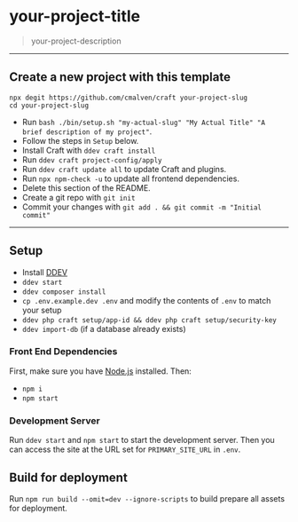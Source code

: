 # your-project-title

> your-project-description

---

## Create a new project with this template

```shell
npx degit https://github.com/cmalven/craft your-project-slug
cd your-project-slug
```

- Run `bash ./bin/setup.sh "my-actual-slug" "My Actual Title" "A brief description of my project"`.
- Follow the steps in `Setup` below.
- Install Craft with `ddev craft install`
- Run `ddev craft project-config/apply`
- Run `ddev craft update all` to update Craft and plugins.
- Run `npx npm-check -u` to update all frontend dependencies.
- Delete this section of the README.
- Create a git repo with `git init`
- Commit your changes with `git add . && git commit -m "Initial commit"`

---

## Setup
- Install [DDEV](https://ddev.com/get-started/)
- `ddev start`
- `ddev composer install`
- `cp .env.example.dev .env` and modify the contents of `.env` to match your setup
- `ddev php craft setup/app-id && ddev php craft setup/security-key`
- `ddev import-db` (if a database already exists)

### Front End Dependencies

First, make sure you have [Node.js](http://nodejs.org) installed. Then:

* `npm i`
* `npm start`

### Development Server

Run `ddev start` and `npm start` to start the development server. Then you can access the site at the URL set for `PRIMARY_SITE_URL` in `.env`.

## Build for deployment

Run `npm run build --omit=dev --ignore-scripts` to build prepare all assets for deployment.

